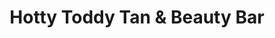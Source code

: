 ---
title: "Hotty Toddy Tan & Beauty Bar"
url: /oxford/hotty-toddy-tan-und-beauty-bar/
shop: Kosmetik
---